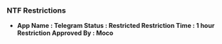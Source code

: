 ### NTF Restrictions 
<b>

 -  App Name : Telegram 
Status : Restricted
Restriction Time : 1 hour
Restriction Approved By : Moco

</b>



